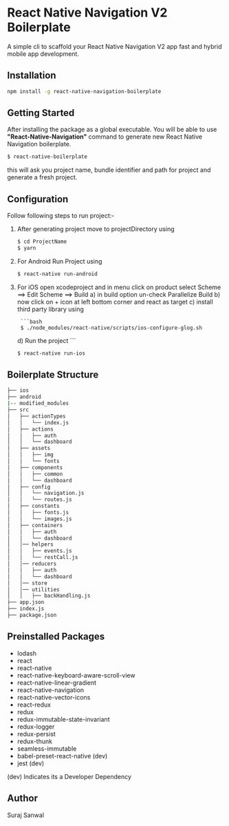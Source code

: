 # React Native Navigation V2 Boilerplate

A simple cli to scaffold your React Native Navigation V2 app fast and hybrid mobile app development. 

## Installation

```bash
npm install -g react-native-navigation-boilerplate
```

## Getting Started

After installing the package as a global executable. You will be able to use **"React-Native-Navigation"** command to generate new React Native Navigation boilerplate.

```bash
$ react-native-boilerplate
```
this will ask you project name, bundle identifier and path for project and generate a fresh project. 

## Configuration

Follow following steps to run project:-

1) After generating project move to projectDirectory using
    
    ```bash
    $ cd ProjectName
    $ yarn 
    ```

2) For Android 
   Run Project using
    ```bash
    $ react-native run-android
    ```

3) For iOS 
   open xcodeproject and in menu click on product select Scheme ==>  Edit Scheme ==> Build 
   a) in build option un-check Parallelize Build 
   b) now click on + icon at left bottom corner and react as target
   c) install third party library using 
        
        ```bash
        $ ./node_modules/react-native/scripts/ios-configure-glog.sh
   d) Run the project     ```
   
    ```bash
    $ react-native run-ios
    ```

## Boilerplate Structure

```bash
├── ios
├── android
|-- modified_modules
├── src
│   ├── actionTypes
│   │   └── index.js
│   ├── actions
│   │   ├── auth
│   │   └── dashboard
│   ├── assets
│   │   ├── img
│   │   └── fonts
│   ├── components
│   │   ├── common
│   │   └── dashboard
│   ├── config
│   │   └── navigation.js
│   │   └── routes.js
│   ├── constants
│   │   ├── fonts.js
│   │   └── images.js
│   ├── containers
│   │   ├── auth
│   │   └── dashboard
│   │── helpers
│   │   ├── events.js
│   │   └── restCall.js
│   │── reducers
│   │   ├── auth
│   │   └── dashboard
│   │── store
│   │── utilities
│   │   ├── backHandling.js
├── app.json
├── index.js
├── package.json
```

## Preinstalled Packages

- lodash
- react
- react-native
- react-native-keyboard-aware-scroll-view
- react-native-linear-gradient
- react-native-navigation
- react-native-vector-icons
- react-redux
- redux
- redux-immutable-state-invariant
- redux-logger
- redux-persist
- redux-thunk
- seamless-immutable
- babel-preset-react-native (dev)
- jest (dev)

(dev) Indicates its a Developer Dependency

## Author 

Suraj Sanwal
